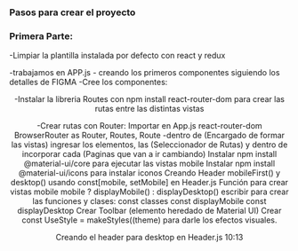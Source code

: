 ### Pasos para crear el proyecto
### Primera Parte:
-Limpiar la plantilla instalada por defecto con react y redux

-trabajamos en APP.js - creando los primeros componentes siguiendo los detalles de FIGMA
-Cree los componentes:
        <Header />
        <Home /> 
        <Search /> 
        <Footer />
-Instalar la libreria Routes con npm install react-router-dom para crear las rutas entre las distintas vistas

-Crear rutas con Router:
    Importar en App.js react-router-dom BrowserRouter as Router, Routes, Route
-dentro de <Router>(Encargado de formar las vistas) ingresar los elementos, las <Routes>(Seleccionador de Rutas) y dentro de <Routes> incorporar cada <Route>(Paginas que van a ir cambiando)
Instalar npm install @material-ui/core para ejecutar las vistas mobile
Instalar npm install @material-ui/icons para instalar iconos
Creando Header mobileFirst() y desktop() usando const[mobile, setMobile] en Header.js
Función para crear vistas mobile mobile ? displayMobile() : displayDesktop()
escribir para crear las funciones y clases: 
        const classes
        const displayMobile
        const displayDesktop
Crear Toolbar (elemento heredado de Material UI)
Crear const UseStyle = makeStyles((theme) para darle los efectos visuales.

Creando el header para desktop en Header.js 10:13